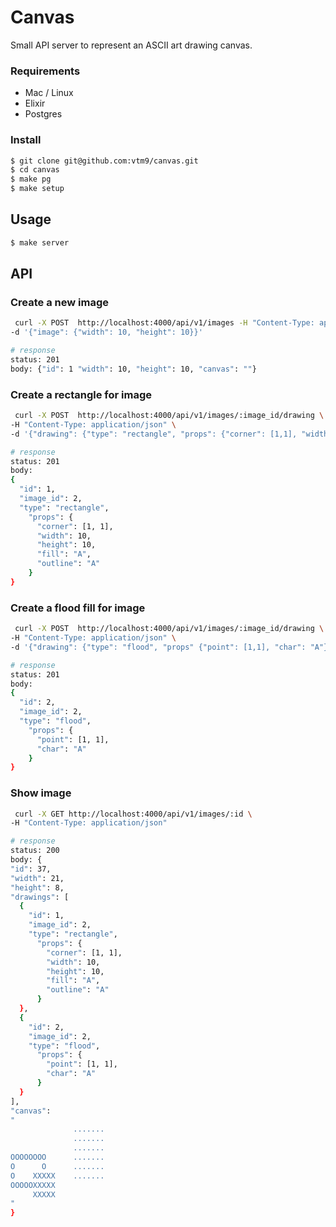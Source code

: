 # Canvas

Small API server to represent an ASCII art drawing canvas.

### Requirements

- Mac / Linux
- Elixir
- Postgres

### Install

```bash
$ git clone git@github.com:vtm9/canvas.git
$ cd canvas
$ make pg
$ make setup
```

## Usage

```bash
$ make server
```

## API

### Create a new image

```bash
 curl -X POST  http://localhost:4000/api/v1/images -H "Content-Type: application/json" \
-d '{"image": {"width": 10, "height": 10}}'

# response
status: 201
body: {"id": 1 "width": 10, "height": 10, "canvas": ""}
```

### Create a rectangle for image

```bash
 curl -X POST  http://localhost:4000/api/v1/images/:image_id/drawing \
-H "Content-Type: application/json" \
-d '{"drawing": {"type": "rectangle", "props": {"corner": [1,1], "width": 10, "height": 10, "fill": "A", "outline": "B"}}}'

# response
status: 201
body:
{
  "id": 1,
  "image_id": 2,
  "type": "rectangle",
    "props": {
      "corner": [1, 1],
      "width": 10,
      "height": 10,
      "fill": "A",
      "outline": "A"
    }
}

```

### Create a flood fill for image

```bash
 curl -X POST  http://localhost:4000/api/v1/images/:image_id/drawing \
-H "Content-Type: application/json" \
-d '{"drawing": {"type": "flood", "props" {"point": [1,1], "char": "A"}}}'

# response
status: 201
body: 
{
  "id": 2,
  "image_id": 2,
  "type": "flood",
    "props": {
      "point": [1, 1],
      "char": "A"
    }
}
```

### Show image

```bash
 curl -X GET http://localhost:4000/api/v1/images/:id \
-H "Content-Type: application/json"

# response
status: 200
body: {
"id": 37,
"width": 21,
"height": 8,
"drawings": [
  {
    "id": 1,
    "image_id": 2,
    "type": "rectangle",
      "props": {
        "corner": [1, 1],
        "width": 10,
        "height": 10,
        "fill": "A",
        "outline": "A"
      }
  },
  {
    "id": 2,
    "image_id": 2,
    "type": "flood",
      "props": {
        "point": [1, 1],
        "char": "A"
      }
  }
],
"canvas":
"
              .......
              .......
              .......
OOOOOOOO      .......
O      O      .......
O    XXXXX    .......
OOOOOXXXXX
     XXXXX
"
}
```
